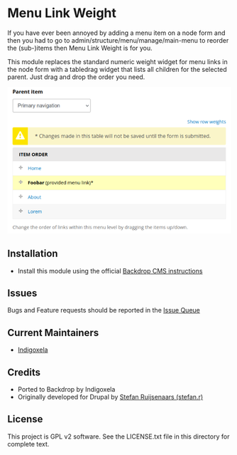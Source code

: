 # Menu Link Weight

If you have ever been annoyed by adding a menu item on a node form and then
you had to go to admin/structure/menu/manage/main-menu to reorder the (sub-)items
then Menu Link Weight is for you.

This module replaces the standard numeric weight widget for menu links in the node form
with a tabledrag widget that lists all children for the selected parent.
Just drag and drop the order you need.

![Screenshot](https://raw.githubusercontent.com/backdrop-contrib/menu_link_weight/1.x-1.x/screenshots/menu-link-weight.png)

## Installation

- Install this module using the official [Backdrop CMS instructions](https://backdropcms.org/guide/modules)

## Issues

Bugs and Feature requests should be reported in the [Issue Queue](https://github.com/backdrop-contrib/menu_link_weight/issues)

## Current Maintainers

- [Indigoxela](https://github.com/indigoxela)

## Credits

- Ported to Backdrop by Indigoxela
- Originally developed for Drupal by [Stefan Ruijsenaars (stefan.r)](https://www.drupal.org/u/stefanr-0)

## License

This project is GPL v2 software. See the LICENSE.txt file in this directory for complete text.
